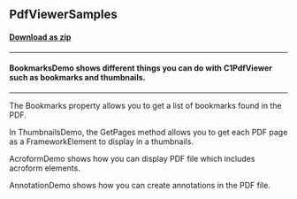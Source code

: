 ## PdfViewerSamples
#### [Download as zip](https://grapecity.github.io/DownGit/#/home?url=https://github.com/GrapeCity/ComponentOne-WPF-Samples/tree/master/NET_462/PdfViewer/CS/PdfViewerSamples)
____
#### BookmarksDemo shows different things you can do with C1PdfViewer such as bookmarks and thumbnails.
____
The Bookmarks property allows you to get a list of bookmarks found in the PDF.

In ThumbnailsDemo, the GetPages method allows you to get each PDF page as a FrameworkElement to display in a thumbnails.

AcroformDemo shows how you can display PDF file which includes acroform elements.

AnnotationDemo shows how you can create annotations in the PDF file.
